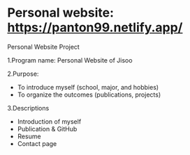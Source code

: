# Personal website: https://panton99.netlify.app/

Personal Website Project

1.Program name: Personal Website of Jisoo

2.Purpose:<br>
 - To introduce myself (school, major, and hobbies)
 - To organize the outcomes (publications, projects)

3.Descriptions<br>
 - Introduction of myself
 - Publication & GitHub
 - Resume
 - Contact page


